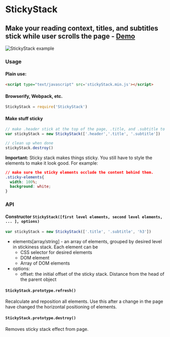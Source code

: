 StickyStack
=============
## Make your reading context, titles, and subtitles stick while user scrolls the page - [Demo](http://alexpusch.github.io/StickyStack)

![StickyStack example](./demo-assets/example.gif)

### Usage

#### Plain use:

```html
<script type="text/javascript" src='stickyStack.min.js'></script>
```

#### Browserify, Webpack, etc.
```js
StickyStack = require('StickyStack')
```

#### Make stuff sticky
```js
// make .header stick at the top of the page, .title, and .subtitle to follow
var stickyStack = new StickyStack(['.header','.title', '.subtitle'])
```
```js
// clean up when done
stickyStack.destroy()
```

**Important:**
Sticky stack makes things sticky. You still have to style the elements to make it look good.
For example:
```css
// make sure the sticky elements occlude the content behind them.
.sticky-elements{
  width: 100%;
  background: white;
}
```

### API
#### Constructor ```StickyStack([first level elements, second level elements, ... ], options)```
```js
var stickyStack = new StickyStack(['.title', '.subtitle', 'h3'])
```
* elements[array/string] - an array of elements, grouped by desired level in stickiness stack. Each element can be
  * CSS selector for desired elements
  * DOM element
  * Array of DOM elements
* options:
  * offset: the initial offset of the sticky stack. Distance from the head of the parent object

#### ```StickyStack.prototype.refresh()```
Recalculate and reposition all elements. Use this after a change in the page have changed the horizontal positioning of elements.

#### ```StickyStack.prototype.destroy()```
Removes sticky stack effect from page.

